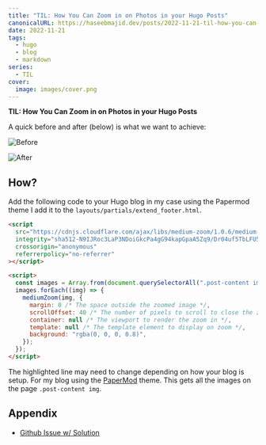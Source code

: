 ```yaml
---
title: "TIL: How You Can Zoom in on Photos in your Hugo Posts"
canonicalURL: https://haseebmajid.dev/posts/2022-11-21-til-how-you-can-zoom-in-on-photos-in-your-hugo-posts/
date: 2022-11-21
tags:
  - hugo
  - blog
  - markdown
series:
  - TIL
cover:
  image: images/cover.png
---
```


**TIL: How You Can Zoom in on Photos in your Hugo Posts**

A quick before and after (below) is what we want to achieve:

![Before](images/zoom_before.png)

![After](images/zoom_after.png)

## How? 

Add the following code to your Hugo blog in my case using the Papermod theme I add it to the `layouts/partials/extend_footer.html`.

```html {hl_lines=[9]}
<script
  src="https://cdnjs.cloudflare.com/ajax/libs/medium-zoom/1.0.6/medium-zoom.min.js"
  integrity="sha512-N9IJRoc3LaP3NDoiGkcPa4gG94kapGpaA5Zq9/Dr04uf5TbLFU5q0o8AbRhLKUUlp8QFS2u7S+Yti0U7QtuZvQ=="
  crossorigin="anonymous"
  referrerpolicy="no-referrer"
></script>

<script>
  const images = Array.from(document.querySelectorAll(".post-content img"));
  images.forEach((img) => {
    mediumZoom(img, {
      margin: 0 /* The space outside the zoomed image */,
      scrollOffset: 40 /* The number of pixels to scroll to close the zoom */,
      container: null /* The viewport to render the zoom in */,
      template: null /* The template element to display on zoom */,
      background: "rgba(0, 0, 0, 0.8)",
    });
  });
</script>
```

The highlighted line may need to change depending on how your blog is setup. For my blog using the
[PaperMod](https://github.com/adityatelange/hugo-PaperMod) theme. This gets all the images on the page
`.post-content img`.

## Appendix

- [Github Issue w/ Solution](https://github.com/adityatelange/hugo-PaperMod/issues/384#issuecomment-899219940)